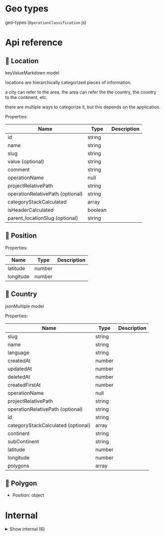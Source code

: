 # Geo types

geo-types (`OperationClassification` js)



# Api reference

## 🔸 Location

keyValueMarkdown model



locations are hierarchically categorized pieces of information.

a city can refer to the area, the area can refer the the country, the country to the continent, etc.

there are multiple ways to categorize it, but this depends on the application.





Properties: 

 | Name | Type | Description |
|---|---|---|
| id  | string |  |
| name  | string |  |
| slug  | string |  |
| value (optional) | string |  |
| comment  | string |  |
| operationName  | null |  |
| projectRelativePath  | string |  |
| operationRelativePath (optional) | string |  |
| categoryStackCalculated  | array |  |
| isHeaderCalculated  | boolean |  |
| parent_locationSlug (optional) | string |  |



## 🔹 Position

Properties: 

 | Name | Type | Description |
|---|---|---|
| latitude  | number |  |
| longitude  | number |  |



## 🔸 Country

jsonMultiple model









Properties: 

 | Name | Type | Description |
|---|---|---|
| slug  | string |  |
| name  | string |  |
| language  | string |  |
| createdAt  | number |  |
| updatedAt  | number |  |
| deletedAt  | number |  |
| createdFirstAt  | number |  |
| operationName  | null |  |
| projectRelativePath  | string |  |
| operationRelativePath (optional) | string |  |
| id  | string |  |
| categoryStackCalculated (optional) | array |  |
| continent  | string |  |
| subContinent  | string |  |
| latitude  | number |  |
| longitude  | number |  |
| polygons  | array |  |



## 🔹 Polygon

- Position: object





# Internal

<details><summary>Show internal (6)</summary>
    
  # 🔸 Address

jsonMultiple model



The old location interface I made up had multiple references, but I don't think this is needed. We can simply use the category interface


export interface Location extends SlugModelType {
continent_locationSlug: Slug;
country_locationSlug?: Slug;
regionProvinceState_locationSlug?: Slug;
city_locationSlug?: Slug;
}





Properties: 

 | Name | Type | Description |
|---|---|---|
| slug  | string |  |
| name  | string |  |
| language  | string |  |
| createdAt  | number |  |
| updatedAt  | number |  |
| deletedAt  | number |  |
| createdFirstAt  | number |  |
| operationName  | null |  |
| projectRelativePath  | string |  |
| operationRelativePath (optional) | string |  |
| id  | string |  |
| categoryStackCalculated (optional) | array |  |
| locationSlug  | string |  |
| postalCode  | string |  |
| street  | string |  |
| houseNumber  | string |  |
| area (optional) | object |  |
| description (optional) | string |  |



## 🔸 Area

jsonMultiple model



in the UI this should be a special input type, where you can draw a polygon or circles on the map and the center will be calculated





Properties: 

 | Name | Type | Description |
|---|---|---|
| slug  | string |  |
| name  | string |  |
| language  | string |  |
| createdAt  | number |  |
| updatedAt  | number |  |
| deletedAt  | number |  |
| createdFirstAt  | number |  |
| operationName  | null |  |
| projectRelativePath  | string |  |
| operationRelativePath (optional) | string |  |
| id  | string |  |
| categoryStackCalculated (optional) | array |  |
| polygon (optional) | array |  |
| circles (optional) | array |  |
| center (optional) | object |  |



## 🔹 Circle

Properties: 

 | Name | Type | Description |
|---|---|---|
| diameterMeters  | number |  |
| position  | object |  |



## 🔸 City

jsonMultiple model









Properties: 

 | Name | Type | Description |
|---|---|---|
| slug  | string |  |
| name  | string |  |
| language  | string |  |
| createdAt  | number |  |
| updatedAt  | number |  |
| deletedAt  | number |  |
| createdFirstAt  | number |  |
| operationName  | null |  |
| projectRelativePath  | string |  |
| operationRelativePath (optional) | string |  |
| id  | string |  |
| categoryStackCalculated (optional) | array |  |
| latitude  | number |  |
| longitude  | number |  |
| population  | number |  |
| countrySlug  | string |  |



## 🔹 DistantObject

Properties: 

 | Name | Type | Description |
|---|---|---|
| type  | string |  |
| position  | object |  |



## 🔹 SpacePosition

IDK HOW TO DO DIS :(






  </details>

